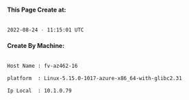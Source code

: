 
   
#### This Page Create at:

```bash

2022-08-24 - 11:15:01 UTC

```

#### Create By Machine:

```bash

Host Name : fv-az462-16

platform  : Linux-5.15.0-1017-azure-x86_64-with-glibc2.31

Ip Local  : 10.1.0.79

```

